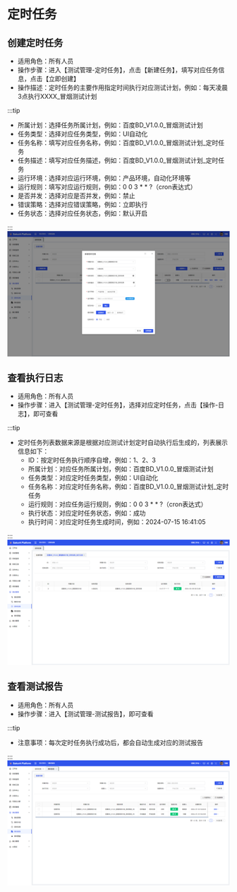 # 定时任务

## 创建定时任务

- 适用角色：所有人员
- 操作步骤：进入【测试管理-定时任务】，点击【新建任务】，填写对应任务信息，点击【立即创建】
- 操作描述：定时任务的主要作用指定时间执行对应测试计划，例如：每天凌晨3点执行XXXX_冒烟测试计划

:::tip

- 所属计划：选择任务所属计划，例如：百度BD_V1.0.0_冒烟测试计划
- 任务类型：选择对应任务类型，例如：UI自动化
- 任务名称：填写对应任务名称，例如：百度BD_V1.0.0_冒烟测试计划_定时任务
- 任务描述：填写对应任务描述，例如：百度BD_V1.0.0_冒烟测试计划_定时任务
- 运行环境：选择对应运行环境，例如：产品环境，自动化环境等
- 运行规则：填写对应运行规则，例如：0 0 3 * * ?（cron表达式）
- 是否并发：选择对应是否并发，例如：禁止
- 错误策略：选择对应错误策略，例如：立即执行
- 任务状态：选择对应任务状态，例如：默认开启

:::
![alt text](image.png)

## 查看执行日志

- 适用角色：所有人员
- 操作步骤：进入【测试管理-定时任务】，选择对应定时任务，点击【操作-日志】，即可查看

:::tip

- 定时任务列表数据来源是根据对应测试计划定时自动执行后生成的，列表展示信息如下：
  - ID：按定时任务执行顺序自增，例如：1、2、3
  - 所属计划：对应任务所属计划，例如：百度BD_V1.0.0_冒烟测试计划
  - 任务类型：对应定时任务类型，例如：UI自动化
  - 任务名称：对应定时任务名称，例如：百度BD_V1.0.0_冒烟测试计划_定时任务
  - 运行规则：对应任务运行规则，例如：0 0 3 * * ?（cron表达式）
  - 执行状态：对应定时任务状态，例如：成功
  - 执行时间：对应定时任务生成时间，例如：2024-07-15 16:41:05

:::
![alt text](image-1.png)

## 查看测试报告

- 适用角色：所有人员
- 操作步骤：进入【测试管理-测试报告】，即可查看

:::tip

- 注意事项：每次定时任务执行成功后，都会自动生成对应的测试报告

:::
![alt text](image-2.png)